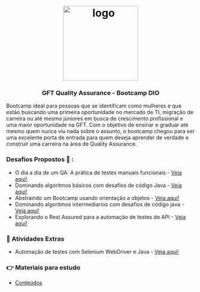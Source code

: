 


<h1 align="center">
<h1 align="center">
  <br>
  <img src="https://user-images.githubusercontent.com/93685200/202741740-219c1d21-269b-49c5-8072-9732764cd7d4.png" alt="logo" height="200">
</h1>

<h3 align="center"> GFT Quality Assurance - Bootcamp DIO</h3>

  Bootcamp ideal para pessoas que se identificam como mulheres e que estão buscando uma primeira oportunidade no mercado de TI, migração de carreira ou até mesmo júniores em busca de crescimento profissional e uma maior oportunidade na GFT. Com o objetivo de ensinar e graduar até mesmo quem nunca viu nada sobre o assunto, o bootcamp chegou para ser uma excelente porta de entrada para quem deseja aprender de verdade e construir uma carreira na área de Quality Assurance.
  
### Desafios Propostos :rocket: :

* O dia a dia de um QA: A prática de testes manuais funcionais - [Veja aqui!](https://github.com/AndMqs/GFT_Quality_Assurance/tree/main/O%20dia%20a%20dia%20de%20um%20QA)
* Dominando algoritmos básicos com desafios de código Java - [Veja aqui!](https://github.com/AndMqs/GFT_Quality_Assurance/tree/main/DesafiosJava)
* Abstraindo um Bootcamp usando orientação a objetos - [Veja aqui!](https://github.com/AndMqs/GFT_Quality_Assurance/tree/main/desafio-dio-POO)
* Dominando algoritmos intermediarios com desafios de código java - [Veja aqui!](https://github.com/AndMqs/GFT_Quality_Assurance/tree/main/desafios-java-intermediario)
* Explorando o Rest Assured para a automação de testes de API - [Veja aqui!](https://github.com/AndMqs/GFT_Quality_Assurance/tree/main/api-automation-tests-challenge-rest-assured-main)

### :balloon: Atividades Extras
* Automação de testes com Selenium WebDriver e Java - [Veja aqui!](https://github.com/AndMqs/GFT_Quality_Assurance/tree/main/automation-pratice-selenium)

### :point_right: Materiais para estudo
* [Conteúdos]()
